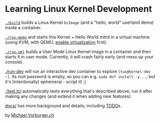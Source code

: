Learning Linux Kernel Development
=================================

[`./build`](./build) builds a Linux Kernel `bzImage` (and a "hello, world" userland demo) inside a container.

[`./run-qemu`](./run-qemu) and starts this Kernel + Hello World initrd in a virtual machine
(using KVM, with QEMU; [enable virtualization](docs/setup-virtualization.md) first).

[`./run-uml`](./run-uml) builds a User Mode Linux Kernel image in a container and then starts it in user mode.
Currently, it will crash fairly early (and mess up your console).

[./run-dev](./run-dev) will run an interactive dev container to explore `[tux@kernel-dev ~]`.
Its root password is empty, so you can e.g. `sudo dnf install -y ..`, but it's (intentionally) ephemeral - script it! ;)

[./test.tcl](./test.tcl) automatically tests everything that's described above; run it after making any changes (and extend it when adding new features).

[docs/](docs/) has more background and details; including [TODO](docs/todo.md)s.

by [Michael Vorburger.ch](https://www.vorburger.ch)
